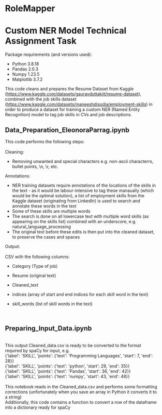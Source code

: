 # RoleMapper
# Custom NER Model Technical Assignment Task

Package requirements (and versions used): <br>
* Python 3.8.18 <br>
* Pandas 2.0.3 <br>
* Numpy 1.23.5 <br>
* Matplotlib 3.7.2 <br>

This code cleans and prepares the Resume Dataset from Kaggle (https://www.kaggle.com/datasets/gauravduttakiit/resume-dataset), combined with the job skills dataset (https://www.kaggle.com/datasets/maneeshdisodia/employment-skills) in order to produce a dataset for training a custom NER (Named Entity Recognition) model to tag job skills in CVs and job descriptions.

## Data_Preparation_EleonoraParrag.ipynb <br>

This code performs the following steps:<br>
<br>
Cleaning:<br>
* Removing unwanted and special characters e.g. non-ascii characterrs, bullet points, \n, \r, etc.<br>


Annotations: <br>
* NER training datasets require annotations of the locations of the skills in the text - as it would be labour-intensive to tag these manaually (which would be the optimal solution), a list of employment skills from the Kaggle dataset (originating from LinkedIn) is used to search and annotate these words in the text <br>
* Some of these skills are multiple words <br>
* The search is done on all lowercase text with multiple word skills (as appearing on the skills list) combined with an underscore, e.g. natural_language_processing <br>
* The original text before these edits is then put into the cleaned dataset, to preserve the cases and spaces <br>

Output: <br>
 <br>
CSV with the following columns:
* Category (Type of job)
* Resume (original text)
* Cleaned_text
* indices (array of start and end indices for each skill word in the text)
* skill_words (list of skill words in the text)

  <br>

## Preparing_Input_Data.ipynb <br>
<br>
This output Cleaned_data.csv is ready to be converted to the format required by spaCy for input, e.g. 
<br>
{'label': 'SKILL', 'points': {'text': 'Programming Languages', 'start': 7, 'end': 28}} <br>
{'label': 'SKILL', 'points': {'text': 'python', 'start': 29, 'end': 35}} <br>
{'label': 'SKILL', 'points': {'text': 'Pandas', 'start': 36, 'end': 42}} <br>
{'label': 'SKILL', 'points': {'text': 'numpy', 'start': 43, 'end': 48}} <br>
<br>
This notebook reads in the Cleaned_data.csv and performs some formatting corrections (unfortunately when you save an array in Python it converts it to a string) <br>
Additionally, this code contains a function to convert a row of the dataframe into a dictionary ready for spaCy

